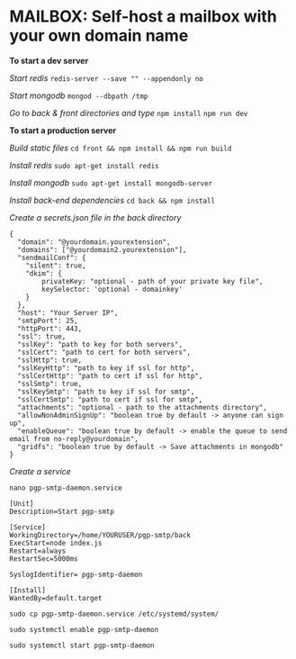 # **MAILBOX: Self-host a mailbox with your own domain name**

**To start a dev server**

_Start redis_ `redis-server --save "" --appendonly no`

_Start mongodb_ `mongod --dbpath /tmp`

_Go to back & front directories and type_ `npm install` `npm run dev`


**To start a production server**

_Build static files_ `cd front && npm install && npm run build`

_Install redis_ `sudo apt-get install redis`

_Install mongodb_ `sudo apt-get install mongodb-server`

_Install back-end dependencies_ `cd back && npm install`

_Create a secrets.json file in the back directory_

```
{
  "domain": "@yourdomain.yourextension",
  "domains": ["@yourdomain2.yourextension"],
  "sendmailConf": {
    "silent": true,
    "dkim": {
        privateKey: "optional - path of your private key file",
        keySelector: 'optional - domainkey'
    }
  },
  "host": "Your Server IP",
  "smtpPort": 25,
  "httpPort": 443,
  "ssl": true,
  "sslKey": "path to key for both servers",
  "sslCert": "path to cert for both servers",
  "sslHttp": true,
  "sslKeyHttp": "path to key if ssl for http",
  "sslCertHttp": "path to cert if ssl for http",
  "sslSmtp": true,
  "sslKeySmtp": "path to key if ssl for smtp",
  "sslCertSmtp": "path to cert if ssl for smtp",
  "attachments": "optional - path to the attachments directory",
  "allowNonAdminSignUp": "boolean true by default -> anyone can sign up",
  "enableQueue": "boolean true by default -> enable the queue to send email from no-reply@yourdomain",
  "gridfs": "boolean true by default -> Save attachments in mongodb"
}
```

_Create a service_

`nano pgp-smtp-daemon.service`

```
[Unit]
Description=Start pgp-smtp

[Service]
WorkingDirectory=/home/YOURUSER/pgp-smtp/back
ExecStart=node index.js
Restart=always
RestartSec=5000ms

SyslogIdentifier= pgp-smtp-daemon

[Install]
WantedBy=default.target

```
`sudo cp pgp-smtp-daemon.service /etc/systemd/system/`

`sudo systemctl enable pgp-smtp-daemon `

`sudo systemctl start pgp-smtp-daemon`